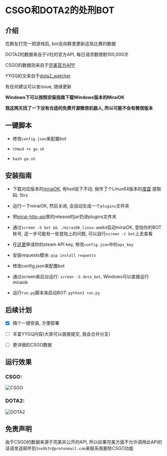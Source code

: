 # CSGO和DOTA2的处刑BOT

## 介绍
在群友打完一把游戏后, bot会向群里更新这局比赛的数据

DOTA2的数据来自于V社的官方API, 每日请求数限制100,000次

CSGO的数据则来自于[完美官方APP](https://pvp.wanmei.com/appdownload-dota2/index.html)

YYGQ的文来自于[dota2_watcher](https://github.com/unilink233/dota2_watcher)

有任何建议可以发issue, 随缘更新

**Windows下可以按照安装指南下载Windows版本的MiraiOK**

**我这两天找了一下没有合适的免费开源微信机器人, 所以可能不会有微信版本**

## 一键脚本

- 修改`config.json`来配置bot

- `chmod +x go.sh`

- `bash go.sh`


## 安装指南

- 下载对应版本的[miraiOK](https://github.com/LXY1226/MiraiOK), 有hxd说下不动, 我传了个Linux64版本的[度盘](https://pan.baidu.com/s/1bLYwWWHCcgmnLHoofXTHxQ) 提取码: 5trx 

- 运行一下miraiOK, 然后关闭, 会自动生成一个`plugins`文件夹

- 把[mirai-http-api](https://github.com/project-mirai/mirai-api-http)里的release的jar扔进plugins文件夹

- 通过`screen -S bot && ./miraiOK_linux-amd64`启动miraiOK, 登陆你的BOT账号, 这一步可能有一些登陆上的问题, 可以自行`screen -r bot`上去查看

- 在[这里](http://steamcommunity.com/dev/apikey)申请你的steam API key, 修改`config.json`中的`api_key`

- 安装requests模块: `pip install requests`

- 修改config.json来配置bot

- 通过screen来后台运行: `screen -S dota_bot`, Windows可以直接运行miraiok

- 运行`run.py`脚本来启动BOT: `python3 run.py`

## 后续计划

- [x] 搞个一键安装, 方便部署

- [ ] 丰富YYGQ内容(大家可以直接提交, 我会合并分支)

- [ ] 更详细的CSGO数据

## 运行效果

### CSGO:

![CSGO](./running_image/IMG_0079.PNG)

### DOTA2:

![DOTA2](./running_image/IMG_0080.png)

## 免责声明

由于CSGO的数据来源于完美非公开的API, 所以如果完美方面不允许调用此API的话请发送邮件到`1nv0k3r@protonmail.com`来联系我删除CSGO功能